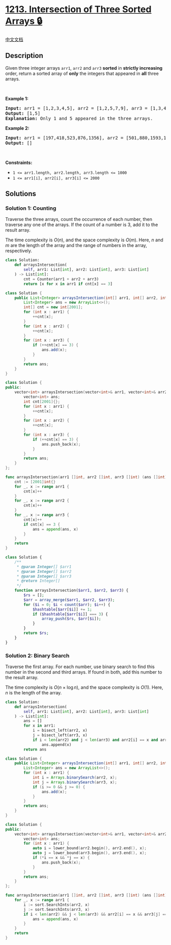 # [1213. Intersection of Three Sorted Arrays 🔒](https://leetcode.com/problems/intersection-of-three-sorted-arrays)

[中文文档](/solution/1200-1299/1213.Intersection%20of%20Three%20Sorted%20Arrays/README.md)

<!-- tags:Array,Hash Table,Binary Search,Counting -->

## Description

<p>Given three integer arrays <code>arr1</code>, <code>arr2</code> and <code>arr3</code>&nbsp;<strong>sorted</strong> in <strong>strictly increasing</strong> order, return a sorted array of <strong>only</strong>&nbsp;the&nbsp;integers that appeared in <strong>all</strong> three arrays.</p>

<p>&nbsp;</p>
<p><strong class="example">Example 1:</strong></p>

<pre>
<strong>Input:</strong> arr1 = [1,2,3,4,5], arr2 = [1,2,5,7,9], arr3 = [1,3,4,5,8]
<strong>Output:</strong> [1,5]
<strong>Explanation: </strong>Only 1 and 5 appeared in the three arrays.
</pre>

<p><strong class="example">Example 2:</strong></p>

<pre>
<strong>Input:</strong> arr1 = [197,418,523,876,1356], arr2 = [501,880,1593,1710,1870], arr3 = [521,682,1337,1395,1764]
<strong>Output:</strong> []
</pre>

<p>&nbsp;</p>
<p><strong>Constraints:</strong></p>

<ul>
	<li><code>1 &lt;= arr1.length, arr2.length, arr3.length &lt;= 1000</code></li>
	<li><code>1 &lt;= arr1[i], arr2[i], arr3[i] &lt;= 2000</code></li>
</ul>

## Solutions

### Solution 1: Counting

Traverse the three arrays, count the occurrence of each number, then traverse any one of the arrays. If the count of a number is $3$, add it to the result array.

The time complexity is $O(n)$, and the space complexity is $O(m)$. Here, $n$ and $m$ are the length of the array and the range of numbers in the array, respectively.

<!-- tabs:start -->

```python
class Solution:
    def arraysIntersection(
        self, arr1: List[int], arr2: List[int], arr3: List[int]
    ) -> List[int]:
        cnt = Counter(arr1 + arr2 + arr3)
        return [x for x in arr1 if cnt[x] == 3]
```

```java
class Solution {
    public List<Integer> arraysIntersection(int[] arr1, int[] arr2, int[] arr3) {
        List<Integer> ans = new ArrayList<>();
        int[] cnt = new int[2001];
        for (int x : arr1) {
            ++cnt[x];
        }
        for (int x : arr2) {
            ++cnt[x];
        }
        for (int x : arr3) {
            if (++cnt[x] == 3) {
                ans.add(x);
            }
        }
        return ans;
    }
}
```

```cpp
class Solution {
public:
    vector<int> arraysIntersection(vector<int>& arr1, vector<int>& arr2, vector<int>& arr3) {
        vector<int> ans;
        int cnt[2001]{};
        for (int x : arr1) {
            ++cnt[x];
        }
        for (int x : arr2) {
            ++cnt[x];
        }
        for (int x : arr3) {
            if (++cnt[x] == 3) {
                ans.push_back(x);
            }
        }
        return ans;
    }
};
```

```go
func arraysIntersection(arr1 []int, arr2 []int, arr3 []int) (ans []int) {
	cnt := [2001]int{}
	for _, x := range arr1 {
		cnt[x]++
	}
	for _, x := range arr2 {
		cnt[x]++
	}
	for _, x := range arr3 {
		cnt[x]++
		if cnt[x] == 3 {
			ans = append(ans, x)
		}
	}
	return
}
```

```php
class Solution {
    /**
     * @param Integer[] $arr1
     * @param Integer[] $arr2
     * @param Integer[] $arr3
     * @return Integer[]
     */
    function arraysIntersection($arr1, $arr2, $arr3) {
        $rs = [];
        $arr = array_merge($arr1, $arr2, $arr3);
        for ($i = 0; $i < count($arr); $i++) {
            $hashtable[$arr[$i]] += 1;
            if ($hashtable[$arr[$i]] === 3) {
                array_push($rs, $arr[$i]);
            }
        }
        return $rs;
    }
}
```

<!-- tabs:end -->

### Solution 2: Binary Search

Traverse the first array. For each number, use binary search to find this number in the second and third arrays. If found in both, add this number to the result array.

The time complexity is $O(n \times \log n)$, and the space complexity is $O(1)$. Here, $n$ is the length of the array.

<!-- tabs:start -->

```python
class Solution:
    def arraysIntersection(
        self, arr1: List[int], arr2: List[int], arr3: List[int]
    ) -> List[int]:
        ans = []
        for x in arr1:
            i = bisect_left(arr2, x)
            j = bisect_left(arr3, x)
            if i < len(arr2) and j < len(arr3) and arr2[i] == x and arr3[j] == x:
                ans.append(x)
        return ans
```

```java
class Solution {
    public List<Integer> arraysIntersection(int[] arr1, int[] arr2, int[] arr3) {
        List<Integer> ans = new ArrayList<>();
        for (int x : arr1) {
            int i = Arrays.binarySearch(arr2, x);
            int j = Arrays.binarySearch(arr3, x);
            if (i >= 0 && j >= 0) {
                ans.add(x);
            }
        }
        return ans;
    }
}
```

```cpp
class Solution {
public:
    vector<int> arraysIntersection(vector<int>& arr1, vector<int>& arr2, vector<int>& arr3) {
        vector<int> ans;
        for (int x : arr1) {
            auto i = lower_bound(arr2.begin(), arr2.end(), x);
            auto j = lower_bound(arr3.begin(), arr3.end(), x);
            if (*i == x && *j == x) {
                ans.push_back(x);
            }
        }
        return ans;
    }
};
```

```go
func arraysIntersection(arr1 []int, arr2 []int, arr3 []int) (ans []int) {
	for _, x := range arr1 {
		i := sort.SearchInts(arr2, x)
		j := sort.SearchInts(arr3, x)
		if i < len(arr2) && j < len(arr3) && arr2[i] == x && arr3[j] == x {
			ans = append(ans, x)
		}
	}
	return
}
```

<!-- tabs:end -->

<!-- end -->
